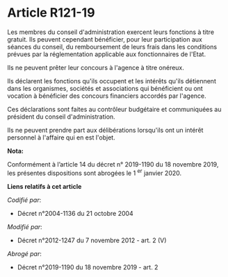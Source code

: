 # Article R121-19

Les membres du conseil d'administration exercent leurs fonctions à titre gratuit. Ils peuvent cependant bénéficier, pour leur
participation aux séances du conseil, du remboursement de leurs frais dans les conditions prévues par la réglementation
applicable aux fonctionnaires de l'Etat. 

Ils ne peuvent prêter leur concours à l'agence à titre onéreux. 

Ils déclarent les fonctions qu'ils occupent et les intérêts qu'ils détiennent dans les organismes, sociétés et associations
qui bénéficient ou ont vocation à bénéficier des concours financiers accordés par l'agence. 

Ces déclarations sont faites au        contrôleur budgétaire et communiquées au président du conseil d'administration. 

Ils ne peuvent prendre part aux délibérations lorsqu'ils ont un intérêt personnel à l'affaire qui en est l'objet.

**Nota:**

Conformément à l’article 14 du décret n° 2019-1190 du 18 novembre 2019, les présentes dispositions sont abrogées le 1
  <sup>er</sup> janvier 2020.

**Liens relatifs à cet article**

_Codifié par_:

  - Décret n°2004-1136 du 21 octobre 2004

_Modifié par_:

  - Décret n°2012-1247 du 7 novembre 2012 - art. 2 (V)

_Abrogé par_:

  - Décret n°2019-1190 du 18 novembre 2019 - art. 2
